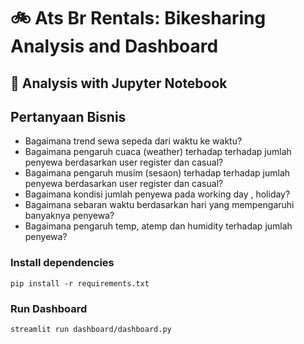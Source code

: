 # 🚲 Ats Br Rentals: Bikesharing Analysis and Dashboard

## 📝 Analysis with Jupyter Notebook

## Pertanyaan Bisnis
* Bagaimana trend sewa sepeda dari waktu ke waktu?
* Bagaimana pengaruh cuaca (weather) terhadap terhadap jumlah penyewa berdasarkan user register dan casual?
* Bagaimana pengaruh musim (sesaon) terhadap terhadap jumlah penyewa berdasarkan user register dan casual?
* Bagaimana kondisi jumlah penyewa pada working day , holiday?
* Bagaimana sebaran waktu berdasarkan hari yang mempengaruhi banyaknya penyewa?
* Bagaimana pengaruh temp, atemp dan humidity terhadap jumlah penyewa?


### Install dependencies
``` pip install -r requirements.txt ```


### Run Dashboard
``` streamlit run dashboard/dashboard.py ```